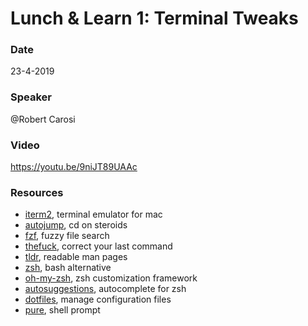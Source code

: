 # Lunch & Learn 1: Terminal Tweaks

### Date
23-4-2019

### Speaker
@Robert Carosi

### Video
https://youtu.be/9niJT89UAAc

### Resources
- [iterm2](https://www.iterm2.com/), terminal emulator for mac
- [autojump](https://github.com/wting/autojump), cd on steroids
- [fzf](https://github.com/junegunn/fzf), fuzzy file search
- [thefuck](https://github.com/nvbn/thefuck), correct your last command
- [tldr](https://github.com/tldr-pages/tldr), readable man pages
- [zsh](http://www.zsh.org/), bash alternative
- [oh-my-zsh](https://github.com/robbyrussell/oh-my-zsh), zsh customization framework
- [autosuggestions](https://github.com/zsh-users/zsh-autosuggestions), autocomplete for zsh
- [dotfiles](https://github.com/holman/dotfiles/), manage configuration files
- [pure](https://github.com/sindresorhus/pure), shell prompt